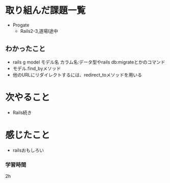 # 取り組んだ課題一覧
- Progate
  - Rails2-3,道場I途中
## わかったこと
- rails g model モデル名 カラム名:データ型やrails db:migrateとかのコマンド
- モデル.find_byメソッド
- 他のURLにリダイレクトするには、redirect_toメソッドを用いる

# 次やること
- Rails続き
# 感じたこと
- railsおもしろい
### 学習時間
2h